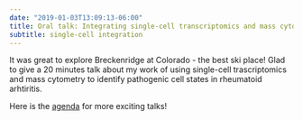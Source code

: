```yaml
---
date: "2019-01-03T13:09:13-06:00"
title: Oral talk: Integrating single-cell transcriptomics and mass cytometry to define cell states in rheumatoid arthritis at Single Cell Biology Keystone Symposia at Colorado
subtitle: single-cell integration
---
```


It was great to explore Breckenridge at Colorado - the best ski place!
Glad to give a 20 minutes talk about my work of
using single-cell trascriptomics and mass cytometry to identify
pathogenic cell states in rheumatoid arhtiritis.

Here is the [agenda](http://www.keystonesymposia.org/19L1) for more exciting talks!
